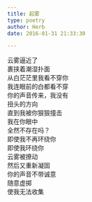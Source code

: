 ```yaml
---  
title: 起雾  
type: poetry  
author: Herb  
date: 2016-01-31 21:33:30  

---  
```

云雾逼近了  
裹挟着潮湿扑面  
从白茫茫里我看不穿你  
我连眼前的白都看不穿    
你的声音传来，我没有  
扭头的方向  
直到我被你狠狠撞击    
我在你眼中  
全然不存在吗？  
即使我不再环绕你  
即使我环绕你    
云雾被撩动  
然后又重新凝固  
你的声音不带诚意  
随意虚掷  
使我无法收集